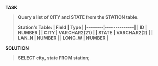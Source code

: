 [comment]: <> (Written: 23-Mar-2020)

<b>TASK<b>
> Query a list of CITY and STATE from the STATION table.
>
> Station's Table: 
> | Field  | Type         |
> |--------|--------------|
> | ID     | NUMBER       |
> | CITY   | VARCHAR2(21) |
> | STATE  | VARCHAR2(2)  |
> | LAN_N  | NUMBER       |
> | LONG_W | NUMBER       |

<b>SOLUTION</b>
> SELECT city, state FROM station;
